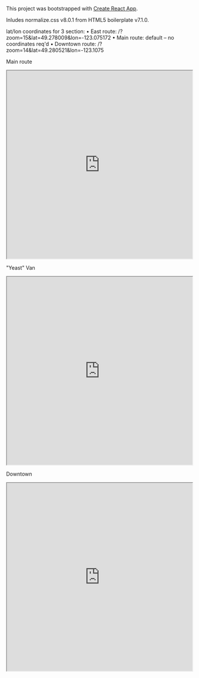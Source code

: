This project was bootstrapped with [Create React App](https://github.com/facebook/create-react-app).

Inludes normalize.css v8.0.1 from HTML5 boilerplate v7.1.0.

lat/lon coordinates for 3 section:
• East route: /?zoom=15&lat=49.278009&lon=-123.075172
• Main route: default – no coordinates req'd
• Downtown route: /?zoom=14&lat=49.280521&lon=-123.1075

Main route
<iframe src="https://vs-postmedia.github.io/beer-bike-tour/" style="width:100%;height:510px;" scrolling="yes"></iframe>

"Yeast" Van
<iframe src="https://vs-postmedia.github.io/beer-bike-tour/?zoom=15&lat=49.278009&lon=-123.075172" style="width:100%;height:510px;" scrolling="yes"></iframe>

Downtown
<iframe src="https://vs-postmedia.github.io/beer-bike-tour/?zoom=14&lat=49.280521&lon=-123.1075" style="width:100%;height:510px;" scrolling="yes"></iframe>